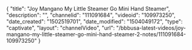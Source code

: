 {
    "title": "Joy Mangano My Little Steamer Go Mini Hand Steamer",
    "description": "",
    "channelid": "111091684",
    "videoid": "109973250",
    "date_created": "1502519701",
    "date_modified": "1504049172",
    "type": "captivate",
    "layout": "channelVideo",
    "url": "\/bbbusa-latest-videos\/joy-mangano-my-little-steamer-go-mini-hand-steamer-2-notes\/111091684-109973250"
}